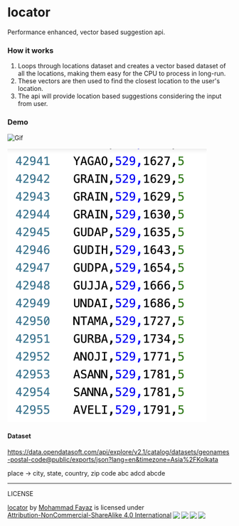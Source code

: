 # locator

Performance enhanced, vector based suggestion api.

### How it works
1. Loops through locations dataset and creates a vector based dataset of all the locations, making them easy for the CPU to process in long-run.
2. These vectors are then used to find the closest location to the user's location.
3. The api will provide location based suggestions considering the input from user.

### Demo
![Gif](./art/golocator.gif)

![vector based dataset](./art/vector_dataset.png)


#### Dataset
https://data.opendatasoft.com/api/explore/v2.1/catalog/datasets/geonames-postal-code@public/exports/json?lang=en&timezone=Asia%2FKolkata


place -> city, state, country, zip code
abc
adcd 
abcde 

---
LICENSE

<p xmlns:cc="http://creativecommons.org/ns#" xmlns:dct="http://purl.org/dc/terms/"><a property="dct:title" rel="cc:attributionURL" href="https://github.com/fayaz07/locator">locator</a> by <a rel="cc:attributionURL dct:creator" property="cc:attributionName" href="https://github.com/fayaz07">Mohammad Fayaz</a> is licensed under <a href="http://creativecommons.org/licenses/by-nc-sa/4.0/?ref=chooser-v1" target="_blank" rel="license noopener noreferrer" style="display:inline-block;">Attribution-NonCommercial-ShareAlike 4.0 International<img style="height:22px!important;margin-left:3px;vertical-align:text-bottom;" src="https://mirrors.creativecommons.org/presskit/icons/cc.svg?ref=chooser-v1"><img style="height:22px!important;margin-left:3px;vertical-align:text-bottom;" src="https://mirrors.creativecommons.org/presskit/icons/by.svg?ref=chooser-v1"><img style="height:22px!important;margin-left:3px;vertical-align:text-bottom;" src="https://mirrors.creativecommons.org/presskit/icons/nc.svg?ref=chooser-v1"><img style="height:22px!important;margin-left:3px;vertical-align:text-bottom;" src="https://mirrors.creativecommons.org/presskit/icons/sa.svg?ref=chooser-v1"></a></p>
